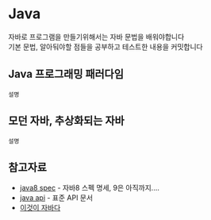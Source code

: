 # Java

자바로 프로그램을 만들기위해서는 자바 문법을 배워야합니다<br/>
기본 문법, 알아둬야할 점들을 공부하고 테스트한 내용을 커밋합니다


## Java 프로그래밍 패러다임
````
설명
````


## 모던 자바, 추상화되는 자바 
````
설명
````

##

## 참고자료

* [java8 spec](http://docs.oracle.com/javase/specs/jls/se8/html/index.html) - 자바8 스펙 명세, 9은 아직까지....
* [java api](http://docs.oracle.com/javase/8/docs/api/) - 표준 API 문서
* [이것이 자바다](http://www.hanbit.co.kr/store/books/look.php?p_code=B1460673937)
